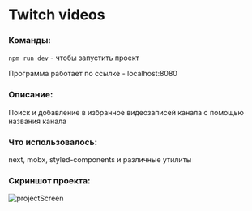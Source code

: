 # Twitch videos

### Команды:

`npm run dev` - чтобы запустить проект

Программа работает по ссылке - localhost:8080

### Описание: 

Поиск и добавление в избранное видеозаписей канала с помощью названия канала

### Что использовалось: 

next, mobx, styled-components и различные утилиты

### Скриншот проекта:

![projectScreen](https://sun1-88.userapi.com/impg/bS3K3Ggpz4w77CbKMQbv7zX3DZZPA8sZzQL4_g/MM2Pm-cu5fY.jpg?size=1920x1040&quality=96&sign=5b2e8341978c9cb059a776cab339b615)
